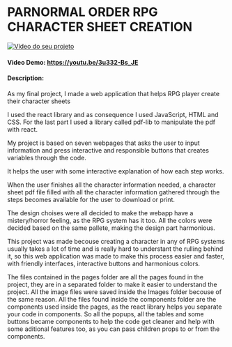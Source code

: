 # PARNORMAL ORDER RPG CHARACTER SHEET CREATION
[![Vídeo do seu projeto](https://img.youtube.com/vi/3u332-Bs_JE/0.jpg)](https://www.youtube.com/watch?v=3u332-Bs_JE)
#### Video Demo:  <https://youtu.be/3u332-Bs_JE>
#### Description:
As my final project, I made a web application that helps RPG player create their character sheets

I used the react library and as consequence I used JavaScript, HTML and CSS. For the last part I used a library called pdf-lib to manipulate the pdf with react.

My project is based on seven webpages that asks the user to input information and press interactive and responsible buttons that creates variables through the code.

It helps the user with some interactive explanation of how each step works.

When the user finishes all the character information needed, a character sheet pdf file filled with all the character information gathered through the steps becomes available for the user to download or print. 

The design choises were all decided to make the webapp have a mistery/horror feeling, as the RPG system has it too. All the colors were decided based on the same pallete, making the design part harmonious.

This project was made becouse creating a character in any of RPG systems usually takes a lot of time and is really hard to understant the rulling behind it, so this web application was made to make this process easier and faster, with friendly interfaces, interactive buttons and harmonious colors.

The files contained in the pages folder are all the pages found in the project, they are in a separated folder to make it easier to understand the project. All the image files were saved inside the Images folder becouse of the same reason. All the files found inside the components folder are the components used inside the pages, as the react library helps you separate your code in components. So all the popups, all the tables and some buttons became components to help the code get cleaner and help with some aditional features too, as you can pass children props to or from the components.
